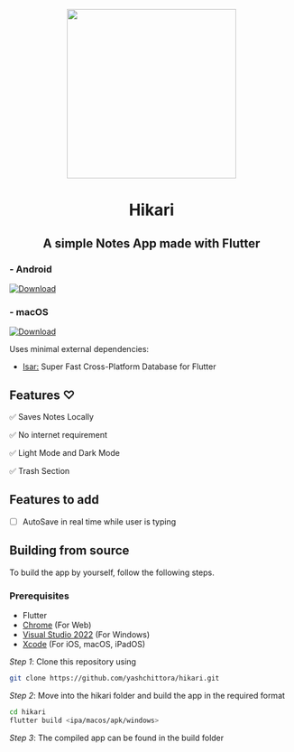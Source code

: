 <p align="center">
<img src="https://github.com/yashchittora/hikari/assets/112685991/9bb8d445-689d-4e3a-b554-6727ef9ea9fd" width="300">
<h1 align="center">Hikari</h1>
</p>
<h2 align="center">A simple Notes App made with Flutter</h2>

### - Android
[![Download](https://img.shields.io/badge/Download-E4405F?style=for-the-badge)](https://github.com/yashchittora/hikari/releases/download/v1.0.0/Hikari.apk)

### - macOS
[![Download](https://img.shields.io/badge/Download-E4405F?style=for-the-badge)](https://github.com/yashchittora/hikari/releases/download/v1.0.0/Hikari.dmg)
 

Uses minimal external dependencies:

  - [Isar:](https://github.com/isar/isar) Super Fast Cross-Platform Database for Flutter

## Features ♡
✅ Saves Notes Locally

✅ No internet requirement

✅ Light Mode and Dark Mode

✅ Trash Section

## Features to add
- [ ] AutoSave in real time while user is typing


## Building from source

To build the app by yourself, follow the following steps.

### Prerequisites
- Flutter
- [Chrome](https://www.google.com/chrome/) (For Web)
- [Visual Studio 2022](https://visualstudio.microsoft.com) (For Windows)
- [Xcode](https://developer.apple.com/xcode/) (For iOS, macOS, iPadOS)

*Step 1*:
Clone this repository using
```bash
git clone https://github.com/yashchittora/hikari.git
```
*Step 2*: Move into the hikari folder and build the app in the required format
```bash
cd hikari
flutter build <ipa/macos/apk/windows>
```

*Step 3*:
The compiled app can be found in the build folder




